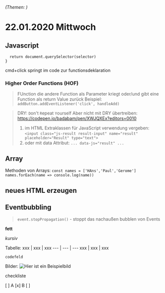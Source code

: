 
_(Themen: )_

# 22.01.2020 Mittwoch
## Javascript
```function get(selector) {
  return document.querySelector(selector)
}
```

cmd+click springt im code zur functionsdeklaration
### Higher Order Functions (HOF)
> FUnction die andere Function als Parameter kriegt oder/und gibt eine Function als return Value zurück
Beispiel: 
`addButton.addEventListener('click', handleAdd)`

> DRY: `D`on't `R`epeat `Y`ourself
> Aber nicht mit DRY übertreiben: https://codepen.io/badabam/pen/XWJQXEx?editors=0010
> 1. im HTML Extraklassen für JavaScript verwendung vergeben:
`<input class="js-result result-input" name="result" placeholder="Result" type="text">`
> 1. oder mit data Attribut:
`... data-js="result" ...`

## Array
Methoden von Arrays:
`const names = ['HAns','Paul','Gerome']`
`names.forEach(name => console.log(name))`

## neues HTML erzeugen

## Eventbubbling
> `event.stopPropagation()` - stoppt das nachaußen bubblen von Events


**fett**

_kursiv_

Tabelle:
xxx | xxx | xxx
--- | --- | ---
xxx | xxx | xxx

```
codefeld
```

Bilder:
![Hier ist ein Beispielbild](https://example.com/bild.jpg)

checkliste

[ ] A
[x] B
[ ] 